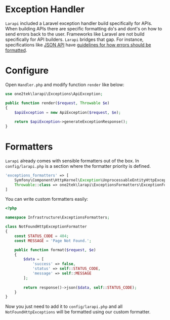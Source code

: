 # Exception Handler

`Larapi` included a Laravel exception handler build specifically for APIs.
When building APIs there are specific formatting do's and dont's on how to send errors back to the user. Frameworks like Laravel are not build specifically for API builders. `Larapi` bridges that gap. For instance, specifications like [JSON API](https://jsonapi.org/) have [guidelines for how errors should be formatted](https://jsonapi.org/format/#error-objects).

# Configure

Open `Handler.php` and modify function `render` like below:

```php
use one2tek\larapi\Exceptions\ApiException;

public function render($request, Throwable $e)
{
    $apiException = new ApiException($request, $e);
    
    return $apiException->generateExceptionResponse();
}
```

# Formatters

`Larapi` already comes with sensible formatters out of the box. In `config/larapi.php` is a section where the formatter priority is defined.

```php
'exceptions_formatters' => [
    Symfony\Component\HttpKernel\Exception\UnprocessableEntityHttpException::class => one2tek\larapi\ExceptionsFormatters\UnprocessableEntityHttpExceptionFormatter::class,
    Throwable::class => one2tek\larapi\ExceptionsFormatters\ExceptionFormatter::class
]
```

You can write custom formatters easily:

```php
<?php

namespace Infrastructure\ExceptionsFormatters;

class NotFoundHttpExceptionFormatter
{
    const STATUS_CODE = 404;
    const MESSAGE = 'Page Not Found.';

    public function format($request, $e)
    {
        $data = [
            'success' => false,
            'status' => self::STATUS_CODE,
            'message' => self::MESSAGE
        ];
        
        return response()->json($data, self::STATUS_CODE);
    }
}
```

Now you just need to add it to `config/larapi.php` and all `NotFoundHttpExceptions` will be formatted using our custom formatter.